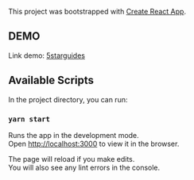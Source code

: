 This project was bootstrapped with [Create React App](https://github.com/facebook/create-react-app).

## DEMO
 Link demo: [5starguides](https://demoapp.it4.vercel.app/)
## Available Scripts

In the project directory, you can run:

### `yarn start`

Runs the app in the development mode.<br />
Open [http://localhost:3000](http://localhost:3000) to view it in the browser.

The page will reload if you make edits.<br />
You will also see any lint errors in the console.
